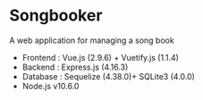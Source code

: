 # Songbooker
A web application for managing a song book
* Frontend : Vue.js (2.9.6) + Vuetify.js (1.1.4)
* Backend : Express.js (4.16.3)
* Database : Sequelize (4.38.0)+ SQLite3 (4.0.0)
* Node.js v10.6.0